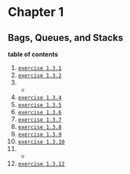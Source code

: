 # Chapter 1
## Bags, Queues, and Stacks


**table of contents**  
1. [`exercise 1.3.1`](https://github.com/breakthatbass/algorithms/blob/main/chap1/bags_queues_stacks/FixedCapStack.java)  
2. [`exercise 1.3.2`](https://github.com/breakthatbass/algorithms/blob/main/chap1/bags_queues_stacks/FixedCapStack.java)  
3. -
4. [`exercise 1.3.4`](https://github.com/breakthatbass/algorithms/blob/main/chap1/bags_queues_stacks/Parentheses.java)  
5. [`exercise 1.3.5`](https://github.com/breakthatbass/algorithms/blob/main/chap1/bags_queues_stacks/ex05.java)  
6. [`exercise 1.3.6`](https://github.com/breakthatbass/algorithms/blob/main/chap1/bags_queues_stacks/ex06.java)  
7. [`exercise 1.3.7`](https://github.com/breakthatbass/algorithms/blob/main/chap1/bags_queues_stacks/Stack.java)  
8. [`exercise 1.3.8`](https://github.com/breakthatbass/algorithms/blob/main/chap1/bags_queues_stacks/ResizeArrayStack.java)  
9. [`exercise 1.3.9`](https://github.com/breakthatbass/algorithms/blob/main/chap1/bags_queues_stacks/parens.java)  
10. [`exercise 1.3.10`](https://github.com/breakthatbass/algorithms/blob/main/chap1/bags_queues_stacks/ex10.java)  
11. -
12. [`exercise 1.3.12`](https://github.com/breakthatbass/algorithms/blob/main/chap1/bags_queues_stacks/Stack.java)   